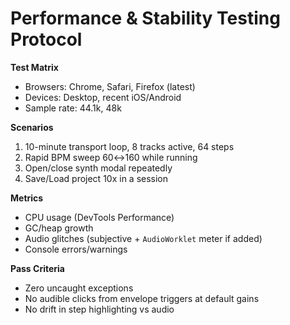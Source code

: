 
# Performance & Stability Testing Protocol

**Test Matrix**
- Browsers: Chrome, Safari, Firefox (latest)
- Devices: Desktop, recent iOS/Android
- Sample rate: 44.1k, 48k

**Scenarios**
1. 10-minute transport loop, 8 tracks active, 64 steps
2. Rapid BPM sweep 60↔160 while running
3. Open/close synth modal repeatedly
4. Save/Load project 10x in a session

**Metrics**
- CPU usage (DevTools Performance)
- GC/heap growth
- Audio glitches (subjective + `AudioWorklet` meter if added)
- Console errors/warnings

**Pass Criteria**
- Zero uncaught exceptions
- No audible clicks from envelope triggers at default gains
- No drift in step highlighting vs audio
